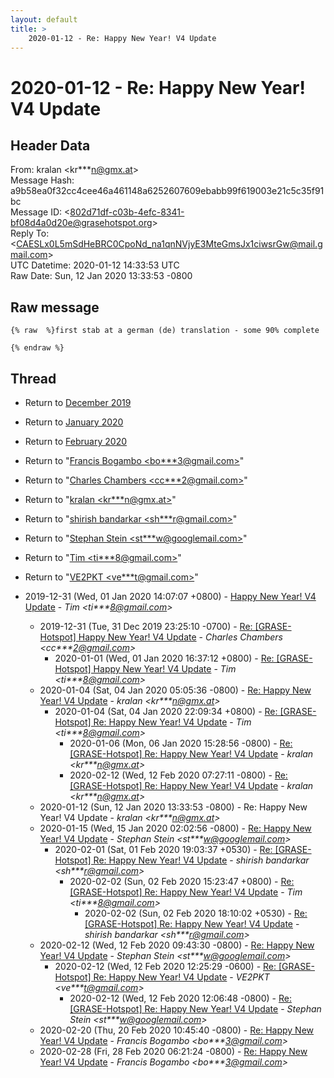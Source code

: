 ```yaml
---
layout: default
title: >
    2020-01-12 - Re: Happy New Year! V4 Update
---
```


# 2020-01-12 - Re: Happy New Year! V4 Update

## Header Data

From: kralan \<kr***n@gmx.at\><br>
Message Hash: a9b58ea0f32cc4cee46a461148a6252607609ebabb99f619003e21c5c35f91bc<br>
Message ID: \<802d71df-c03b-4efc-8341-bf08d4a0d20e@grasehotspot.org\><br>
Reply To: \<CAESLx0L5mSdHeBRC0CpoNd_na1qnNVjyE3MteGmsJx1ciwsrGw@mail.gmail.com\><br>
UTC Datetime: 2020-01-12 14:33:53 UTC<br>
Raw Date: Sun, 12 Jan 2020 13:33:53 -0800<br>

## Raw message

```
{% raw  %}first stab at a german (de) translation - some 90% complete

{% endraw %}
```

## Thread

+ Return to [December 2019](/archive/2019/12)
+ Return to [January 2020](/archive/2020/01)
+ Return to [February 2020](/archive/2020/02)

+ Return to "[Francis Bogambo <bo***3<span>@</span>gmail.com>](/authors/bo___3_at_gmail_com)"
+ Return to "[Charles Chambers <cc***2<span>@</span>gmail.com>](/authors/cc___2_at_gmail_com)"
+ Return to "[kralan <kr***n<span>@</span>gmx.at>](/authors/kr___n_at_gmx_at)"
+ Return to "[shirish bandarkar <sh***r<span>@</span>gmail.com>](/authors/sh___r_at_gmail_com)"
+ Return to "[Stephan Stein <st***w<span>@</span>googlemail.com>](/authors/st___w_at_googlemail_com)"
+ Return to "[Tim <ti***8<span>@</span>gmail.com>](/authors/ti___8_at_gmail_com)"
+ Return to "[VE2PKT <ve***t<span>@</span>gmail.com>](/authors/ve___t_at_gmail_com)"

+ 2019-12-31 (Wed, 01 Jan 2020 14:07:07 +0800) - [Happy New Year! V4 Update](/archive/2019/12/73d5893de79a2e0765121f0cd19bdb3bd42e7245068e642a50162fca9708d178) - _Tim \<ti***8@gmail.com\>_
  + 2019-12-31 (Tue, 31 Dec 2019 23:25:10 -0700) - [Re: [GRASE-Hotspot] Happy New Year! V4 Update](/archive/2019/12/b8c3a7845c204ee37650243cc7cefe895be3d4625c3693eb2dcbfd3dcb2fe6a8) - _Charles Chambers \<cc***2@gmail.com\>_
    + 2020-01-01 (Wed, 01 Jan 2020 16:37:12 +0800) - [Re: [GRASE-Hotspot] Happy New Year! V4 Update](/archive/2020/01/262520dd3926735c028680d38341b48c8d1ea65db8cc4a3538d5f14cc5a124c3) - _Tim \<ti***8@gmail.com\>_
  + 2020-01-04 (Sat, 04 Jan 2020 05:05:36 -0800) - [Re: Happy New Year! V4 Update](/archive/2020/01/5e8c64365a78281dc60b62319e8b8218e3217789d42d3c0bdfaa2f6e04c08040) - _kralan \<kr***n@gmx.at\>_
    + 2020-01-04 (Sat, 04 Jan 2020 22:09:34 +0800) - [Re: [GRASE-Hotspot] Re: Happy New Year! V4 Update](/archive/2020/01/a21a2f18457922aa28c0d32ca4822068939acd30dad95e993f9b5a21be46360c) - _Tim \<ti***8@gmail.com\>_
      + 2020-01-06 (Mon, 06 Jan 2020 15:28:56 -0800) - [Re: [GRASE-Hotspot] Re: Happy New Year! V4 Update](/archive/2020/01/7c8300589c7011b25a11083018a7ededd71c238cf7a579c0c37ba731ad74fdf4) - _kralan \<kr***n@gmx.at\>_
      + 2020-02-12 (Wed, 12 Feb 2020 07:27:11 -0800) - [Re: [GRASE-Hotspot] Re: Happy New Year! V4 Update](/archive/2020/02/c8594bba0bc670b9cde53f63b357b8ccf3a18f97b214577fe8e63bcfc9c3483d) - _kralan \<kr***n@gmx.at\>_
  + 2020-01-12 (Sun, 12 Jan 2020 13:33:53 -0800) - Re: Happy New Year! V4 Update - _kralan \<kr***n@gmx.at\>_
  + 2020-01-15 (Wed, 15 Jan 2020 02:02:56 -0800) - [Re: Happy New Year! V4 Update](/archive/2020/01/65ab8b85a2448c2fc533f93be796fb25d846019376ca2bfa8b7ea5b104b1f43d) - _Stephan Stein \<st***w@googlemail.com\>_
    + 2020-02-01 (Sat, 01 Feb 2020 19:03:37 +0530) - [Re: [GRASE-Hotspot] Re: Happy New Year! V4 Update](/archive/2020/02/902cd4ddafbd979cbe66be559352fc7dac02a52bad6a6358cf5b82909803c7a7) - _shirish bandarkar \<sh***r@gmail.com\>_
      + 2020-02-02 (Sun, 02 Feb 2020 15:23:47 +0800) - [Re: [GRASE-Hotspot] Re: Happy New Year! V4 Update](/archive/2020/02/49b5c69e97dd706170495951c0478da4678b4da9cbdc8d679a55225c006a97b3) - _Tim \<ti***8@gmail.com\>_
        + 2020-02-02 (Sun, 02 Feb 2020 18:10:02 +0530) - [Re: [GRASE-Hotspot] Re: Happy New Year! V4 Update](/archive/2020/02/725a926a76a0ddfd69796fb3e2d8a11e3ab78254c873ae30aa97e1b8a52cabc5) - _shirish bandarkar \<sh***r@gmail.com\>_
  + 2020-02-12 (Wed, 12 Feb 2020 09:43:30 -0800) - [Re: Happy New Year! V4 Update](/archive/2020/02/c6966bd1674e182ec1454b4dac88089c401a84f5ff807fd29998cf326b50c341) - _Stephan Stein \<st***w@googlemail.com\>_
    + 2020-02-12 (Wed, 12 Feb 2020 12:25:29 -0600) - [Re: [GRASE-Hotspot] Re: Happy New Year! V4 Update](/archive/2020/02/75aaafc4cec1e96beb566340ba8379dc0da7d64b6a4ef36a1094891ceccc0142) - _VE2PKT \<ve***t@gmail.com\>_
      + 2020-02-12 (Wed, 12 Feb 2020 12:06:48 -0800) - [Re: [GRASE-Hotspot] Re: Happy New Year! V4 Update](/archive/2020/02/7a3356c2ae268bb6fe6f05fdf4086c00731d099602e8837af40d42b079f8c283) - _Stephan Stein \<st***w@googlemail.com\>_
  + 2020-02-20 (Thu, 20 Feb 2020 10:45:40 -0800) - [Re: Happy New Year! V4 Update](/archive/2020/02/7777e868cb911b5b7639564362be3f2cd290734fdf46711b6977275929733e29) - _Francis Bogambo \<bo***3@gmail.com\>_
  + 2020-02-28 (Fri, 28 Feb 2020 06:21:24 -0800) - [Re: Happy New Year! V4 Update](/archive/2020/02/3ab5312385f34f69c8c0eb1ecc279789a41b2e52dc2c3a374b6f77545b3ec5e4) - _Francis Bogambo \<bo***3@gmail.com\>_

